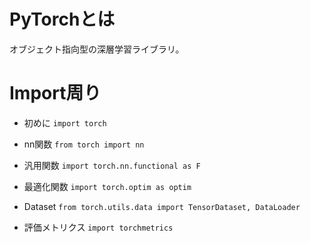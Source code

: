 # PyTorchとは
オブジェクト指向型の深層学習ライブラリ。
# Import周り
- 初めに
```import torch```

- nn関数
```from torch import nn```
		
- 汎用関数
```import torch.nn.functional as F```

- 最適化関数
```import torch.optim as optim```

- Dataset
```from torch.utils.data import TensorDataset, DataLoader```

- 評価メトリクス
```import torchmetrics```
